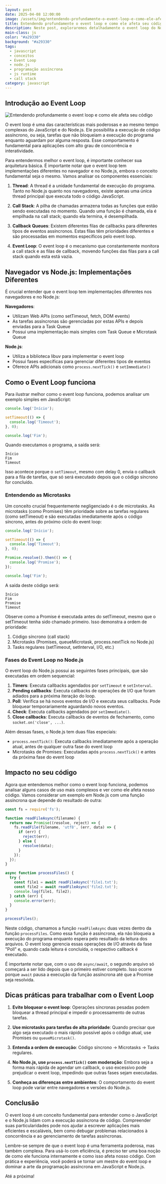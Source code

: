 ```yaml
---
layout: post
date: 2025-04-08 12:00:00
image: /assets/img/entendendo-profundamente-o-event-loop-e-como-ele-afeta-seu-codigo.png
title: Entendendo profundamente o event loop e como ele afeta seu código
description: Neste post, exploraremos detalhadamente o event loop do Node.js, sua relação com a execução assíncrona de código e como entender suas particularidades pode tornar você um desenvolvedor mais eficiente.
main-class: js
color: "#a29330"
background: "#a29330"
tags:
  - javascript
  - conceitos
  - Event Loop
  - node.js
  - programação assíncrona
  - js runtime
  - call stack
category: javascript
---
```


## Introdução ao Event Loop

![Entendendo profundamente o event loop e como ele afeta seu código](/assets/img/entendendo-profundamente-o-event-loop-e-como-ele-afeta-seu-codigo.png)

O event loop é uma das características mais poderosas e ao mesmo tempo complexas do JavaScript e do Node.js. Ele possibilita a execução de código assíncrono, ou seja, tarefas que não bloqueiam a execução do programa enquanto aguardam por alguma resposta. Esse comportamento é fundamental para aplicações com alto grau de concorrência e interatividade.

Para entendermos melhor o event loop, é importante conhecer sua arquitetura básica. É importante notar que o event loop tem implementações diferentes no navegador e no Node.js, embora o conceito fundamental seja o mesmo. Vamos analisar os componentes essenciais:

1. **Thread**: A thread é a unidade fundamental de execução do programa. Tanto no Node.js quanto nos navegadores, existe apenas uma única thread principal que executa todo o código JavaScript.

2. **Call Stack**: A pilha de chamadas armazena todas as funções que estão sendo executadas no momento. Quando uma função é chamada, ela é empilhada na call stack; quando ela termina, é desempilhada.

3. **Callback Queues**: Existem diferentes filas de callbacks para diferentes tipos de eventos assíncronos. Estas filas têm prioridades diferentes e são processadas em momentos específicos pelo event loop.

4. **Event Loop**: O event loop é o mecanismo que constantemente monitora a call stack e as filas de callback, movendo funções das filas para a call stack quando esta está vazia.

## Navegador vs Node.js: Implementações Diferentes

É crucial entender que o event loop tem implementações diferentes nos navegadores e no Node.js:

**Navegadores**:
- Utilizam Web APIs (como setTimeout, fetch, DOM events)
- As tarefas assíncronas são gerenciadas por estas APIs e depois enviadas para a Task Queue
- Possui uma implementação mais simples com Task Queue e Microtask Queue

**Node.js**:
- Utiliza a biblioteca libuv para implementar o event loop
- Possui fases específicas para gerenciar diferentes tipos de eventos
- Oferece APIs adicionais como `process.nextTick()` e `setImmediate()`

## Como o Event Loop funciona

Para ilustrar melhor como o event loop funciona, podemos analisar um exemplo simples em JavaScript:

```javascript
console.log('Início');

setTimeout(() => {
  console.log('Timeout');
}, 0);

console.log('Fim');
```

Quando executamos o programa, a saída será:

```
Início
Fim
Timeout
```

Isso acontece porque o `setTimeout`, mesmo com delay 0, envia o callback para a fila de tarefas, que só será executado depois que o código síncrono for concluído.

### Entendendo as Microtasks

Um conceito crucial frequentemente negligenciado é o de microtasks. As microtasks (como Promises) têm prioridade sobre as tarefas regulares (como setTimeout) e são executadas imediatamente após o código síncrono, antes do próximo ciclo do event loop:

```javascript
console.log('Início');

setTimeout(() => {
  console.log('Timeout');
}, 0);

Promise.resolve().then(() => {
  console.log('Promise');
});

console.log('Fim');
```

A saída deste código será:

```
Início
Fim
Promise
Timeout
```

Observe como a Promise é executada antes do setTimeout, mesmo que o setTimeout tenha sido chamado primeiro. Isso demonstra a ordem de prioridade:

1. Código síncrono (call stack)
2. Microtasks (Promises, queueMicrotask, process.nextTick no Node.js)
3. Tasks regulares (setTimeout, setInterval, I/O, etc.)

### Fases do Event Loop no Node.js

O event loop do Node.js possui as seguintes fases principais, que são executadas em ordem sequencial:

1. **Timers**: Executa callbacks agendados por `setTimeout` e `setInterval`.
2. **Pending callbacks**: Executa callbacks de operações de I/O que foram adiados para a próxima iteração do loop.
3. **Poll**: Verifica se há novos eventos de I/O e executa seus callbacks. Pode bloquear temporariamente aguardando novos eventos.
4. **Check**: Executa callbacks agendados por `setImmediate()`.
5. **Close callbacks**: Executa callbacks de eventos de fechamento, como `socket.on('close', ...)`.

Além dessas fases, o Node.js tem duas filas especiais:
- `process.nextTick()`: Executa callbacks imediatamente após a operação atual, antes de qualquer outra fase do event loop
- Microtasks de Promises: Executadas após `process.nextTick()` e antes da próxima fase do event loop

## Impacto no seu código

Agora que entendemos melhor como o event loop funciona, podemos analisar alguns casos de uso mais complexos e ver como ele afeta nosso código. Vamos considerar um exemplo em Node.js com uma função assíncrona que depende do resultado de outra:

```javascript
const fs = require('fs');

function readFileAsync(filename) {
  return new Promise((resolve, reject) => {
    fs.readFile(filename, 'utf8', (err, data) => {
      if (err) {
        reject(err);
      } else {
        resolve(data);
      }
    });
  });
}

async function processFiles() {
  try {
    const file1 = await readFileAsync('file1.txt');
    const file2 = await readFileAsync('file2.txt');
    console.log(file1, file2);
  } catch (err) {
    console.error(err);
  }
}

processFiles();
```

Neste código, chamamos a função `readFileAsync` duas vezes dentro da função `processFiles`. Como essa função é assíncrona, ela não bloqueia a execução do programa enquanto espera pelo resultado da leitura dos arquivos. O event loop gerencia essas operações de I/O através da fase "Poll" e, quando cada leitura é concluída, o respectivo callback é executado.

É importante notar que, com o uso de `async/await`, o segundo arquivo só começará a ser lido depois que o primeiro estiver completo. Isso ocorre porque `await` pausa a execução da função assíncrona até que a Promise seja resolvida.

## Dicas práticas para trabalhar com o Event Loop

1. **Evite bloquear o event loop**: Operações síncronas pesadas podem bloquear a thread principal e impedir o processamento de outras tarefas.

2. **Use microtasks para tarefas de alta prioridade**: Quando precisar que algo seja executado o mais rápido possível após o código atual, use Promises ou `queueMicrotask()`.

3. **Entenda a ordem de execução**: Código síncrono → Microtasks → Tasks regulares.

4. **No Node.js, use `process.nextTick()` com moderação**: Embora seja a forma mais rápida de agendar um callback, o uso excessivo pode prejudicar o event loop, impedindo que outras fases sejam executadas.
5. **Conheça as diferenças entre ambientes**: O comportamento do event loop pode variar entre navegadores e versões do Node.js.

## Conclusão

O event loop é um conceito fundamental para entender como o JavaScript e o Node.js lidam com a execução assíncrona de código. Compreender suas particularidades pode nos ajudar a escrever aplicações mais eficientes e escaláveis, bem como debugar problemas relacionados à concorrência e ao gerenciamento de tarefas assíncronas.

Lembre-se sempre de que o event loop é uma ferramenta poderosa, mas também complexa. Para usá-lo com eficiência, é preciso ter uma boa noção de como ele funciona internamente e como isso afeta nosso código. Com prática e experiência, você poderá se tornar um mestre do event loop e dominar a arte da programação assíncrona em JavaScript e Node.js.

Até a próxima!
